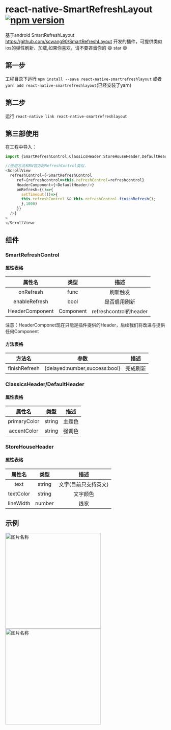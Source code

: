 # react-native-SmartRefreshLayout[![npm version](https://badge.fury.io/js/react-native-smartrefreshlayout.svg)](https://badge.fury.io/js/react-native-smartrefreshlayout)
基于android SmartRefreshLayout https://github.com/scwang90/SmartRefreshLayout 开发的插件，可提供类似ios的弹性刷新、加载,如果你喜欢，请不要吝啬你的 :smile: star :smile:
## 第一步
工程目录下运行 `npm install --save react-native-smartrefreshlayout` 或者 `yarn add react-native-smartrefreshlayout`(已经安装了yarn)
## 第二步
运行 `react-native link react-native-smartrefreshlayout`
## 第三部使用
在工程中导入：
```js
import {SmartRefreshControl,ClassicsHeader,StoreHouseHeader,DefaultHeader} from 'react-native-smartrefreshlayout';

//使用方法和RN官方的RefreshControl类似，
<ScrollView 
  refreshControl={<SmartRefreshControl
     ref={refreshcontrol=>this.refreshControl=refreshcontrol}
     HeaderComponent={<DefaultHeader/>}
     onRefresh={()=>{
       setTimeout(()=>{
       this.refreshControl && this.refreshControl.finishRefresh();
       },1000)
     }}
  />}
>
</ScrollView>
```
## 组件
### SmartRefreshControl
#### 属性表格
|属性名|类型|描述|
|:---:|:---:|:---:|
|onRefresh|func|刷新触发|
|enableRefresh|bool|是否启用刷新|
|HeaderComponent|Component|refreshcontrol的header|

注意：HeaderComponet现在只能是插件提供的Header，后续我们将改进与提供任何Component
#### 方法表格
|方法名|参数|描述|
|:---:|:---:|:---:|
|finishRefresh|{delayed:number,success:bool}|完成刷新|

### ClassicsHeader/DefaultHeader
#### 属性表格
|属性名|类型|描述|
|:---:|:---:|:---:|
|primaryColor|string|主题色|
|accentColor|string|强调色|

### StoreHouseHeader
#### 属性表格
|属性名|类型|描述|
|:---:|:---:|:---:|
|text|string|文字(目前只支持英文)|
|textColor|string|文字颜色|
|lineWidth|number|线宽|
## 示例
<!--![image](https://github.com/2534290808/react-native-android-danmaku/blob/master/images/Screenshot_1513176625.png)-->
<img src="https://github.com/react-native-studio/react-native-smartrefreshlayout/blob/master/images/Screenshot_1520489605.png" width = "300"  alt="图片名称" align=center />
<img src="https://github.com/react-native-studio/react-native-smartrefreshlayout/blob/master/images/Screenshot_1520489593.png" width = "300"  alt="图片名称" align=center />

